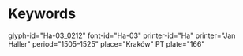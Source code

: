 # Keywords
glyph-id="Ha-03_0212"
font-id="Ha-03"
printer-id="Ha"
printer="Jan Haller"
period="1505–1525"
place="Kraków"
PT plate="166"

